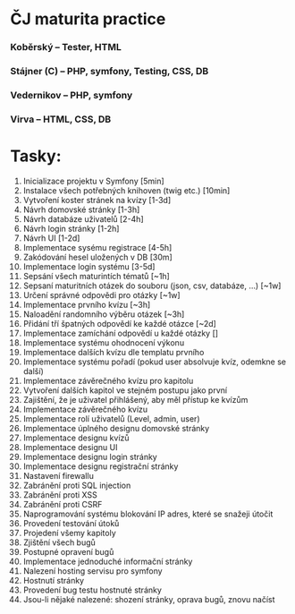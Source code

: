 # ČJ maturita practice


### Koběrský – Tester, HTML
### Stájner (C) – PHP, symfony, Testing, CSS, DB
### Vedernikov – PHP, symfony
### Virva – HTML, CSS, DB

# Tasky:

1. Inicializace projektu v Symfony [5min]
2. Instalace všech potřebných knihoven (twig etc.) [10min]
3. Vytvoření koster stránek na kvízy [1-3d]
4. Návrh domovské stránky [1-3h]
5. Návrh databáze uživatelů [2-4h]
6. Návrh login stránky [1-2h]
7. Návrh UI [1-2d]
8. Implementace sysému registrace [4-5h]
9. Zakódování hesel uložených v DB [30m]
10. Implementace login systému [3-5d]
11. Sepsání všech maturintích tématů [~1h]
12. Sepsaní maturitních otázek do souboru (json, csv, databáze, …) [~1w]
13. Určení správné odpovědi pro otázky [~1w]
14. Implementace prvního kvízu [~3h]
15. Naloadění randomního výběru otázek [~3h]
16. Přidání tří špatných odpovědí ke každé otázce [~2d]
17. Implementace zamíchání odpovědí u každé otázky []
18. Implementace systému ohodnocení výkonu
19. Implementace dalších kvízu dle templatu prvního
20. Implementace systému pořadí (pokud user absolvuje kvíz, odemkne se další)
21. Implementace závěrečného kvízu pro kapitolu
22. Vytvoření dalších kapitol ve stejném postupu jako první
23. Zajištění, že je uživatel přihlášený, aby měl přístup ke kvízům
24. Implementace závěrečného kvízu
25. Implementace rolí uživatelů (Level, admin, user)
26. Implementace úplného designu domovské stránky
27. Implementace designu kvízů
28. Implementace designu UI
29. Implementace designu login stránky
30. Implementace designu registrační stránky
31. Nastavení firewallu
32. Zabránění proti SQL injection
33. Zabránění proti XSS
34. Zabránění proti CSRF
35. Naprogramování systému blokování IP adres, které se snažeji útočit
36. Provedení testování útoků
37. Projedení všemy kapitoly
38. Zjištění všech bugů
39. Postupné opravení bugů
40. Implementace jednoduché informační stránky
41. Nalezení hosting servisu pro symfony
42. Hostnutí stránky
43. Provedení bug testu hostnuté stránky
44. Jsou-li nějaké nalezené: shození stránky, oprava bugů, znovu načíst